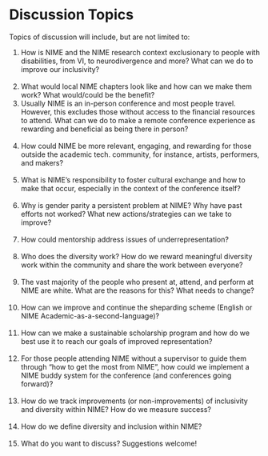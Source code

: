# Discussion Topics

Topics of discussion will include, but are not limited to:

1) How is NIME and the NIME research context exclusionary to people with disabilities, from VI, to neurodivergence and more? What can we do to improve our inclusivity? <br/><br/>
2) What would local NIME chapters look like and how can we make them work? What would/could be the benefit? <br/>
3) Usually NIME is an in-person conference and most people travel. However, this excludes those without access to the financial resources to attend. What can we do to make a remote conference experience as rewarding and beneficial as being there in person? <br/><br/>
4) How could NIME be more relevant, engaging, and rewarding for those outside the academic tech. community, for instance, artists, performers, and makers? <br/><br/>
5) What is NIME’s responsibility to foster cultural exchange and how to make that occur, especially in the context of the conference itself? <br/><br/>
6) Why is gender parity a persistent problem at NIME? Why have past efforts not worked? What new actions/strategies can we take to improve? <br/><br/>
7) How could mentorship address issues of underrepresentation? <br/><br/>
8) Who does the diversity work? How do we reward meaningful diversity work within the community and share the work between everyone? <br/><br/>
9) The vast majority of the people who present at, attend, and perform at NIME are white. What are the reasons for this? What needs to change? <br/><br/>
10) How can we improve and continue the sheparding scheme (English or NIME Academic-as-a-second-language)? <br/><br/>
11) How can we make a sustainable scholarship program and how do we best use it to reach our goals of improved representation? <br/><br/>
12) For those people attending NIME without a supervisor to guide them through “how to get the most from NIME”, how could we implement a NIME buddy system for the conference (and conferences going forward)? <br/><br/>
13) How do we track improvements (or non-improvements) of inclusivity and diversity within NIME? How do we measure success? <br/><br/>
14) How do we define diversity and inclusion within NIME? <br/><br/>
15) What do you want to discuss?  Suggestions welcome!

